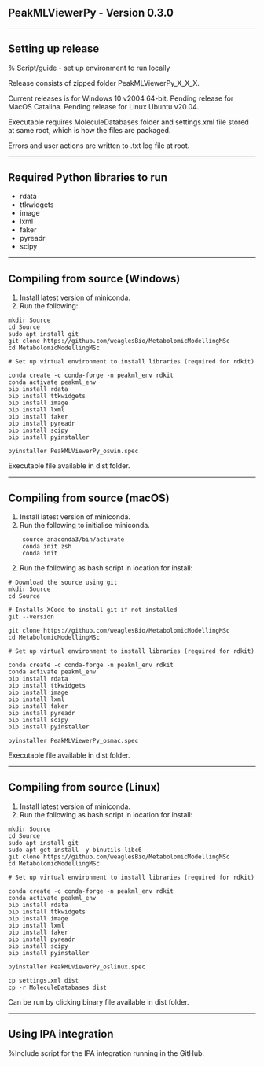 ## PeakMLViewerPy - Version 0.3.0
***
## Setting up release

% Script/guide - set up environment to run locally

Release consists of zipped folder PeakMLViewerPy_X_X_X.

Current releases is for Windows 10 v2004 64-bit.
Pending release for MacOS Catalina.
Pending release for Linux Ubuntu v20.04.

Executable requires MoleculeDatabases folder and settings.xml file stored at same root, which is how the files are packaged.

Errors and user actions are written to .txt log file at root.
***
## Required Python libraries to run
- rdata
- ttkwidgets
- image
- lxml
- faker
- pyreadr
- scipy
***
## Compiling from source (Windows)

1. Install latest version of miniconda.
2. Run the following:
```
mkdir Source
cd Source
sudo apt install git
git clone https://github.com/weaglesBio/MetabolomicModellingMSc
cd MetabolomicModellingMSc

# Set up virtual environment to install libraries (required for rdkit)

conda create -c conda-forge -n peakml_env rdkit
conda activate peakml_env
pip install rdata
pip install ttkwidgets
pip install image
pip install lxml
pip install faker
pip install pyreadr
pip install scipy
pip install pyinstaller

pyinstaller PeakMLViewerPy_oswin.spec
```

Executable file available in dist folder.
***
## Compiling from source (macOS)

1. Install latest version of miniconda.
2. Run the following to initialise miniconda.
```
    source anaconda3/bin/activate
    conda init zsh
    conda init
```

2. Run the following as bash script in location for install:
```
# Download the source using git
mkdir Source
cd Source

# Installs XCode to install git if not installed
git --version 

git clone https://github.com/weaglesBio/MetabolomicModellingMSc
cd MetabolomicModellingMSc

# Set up virtual environment to install libraries (required for rdkit)

conda create -c conda-forge -n peakml_env rdkit
conda activate peakml_env
pip install rdata
pip install ttkwidgets
pip install image
pip install lxml
pip install faker
pip install pyreadr
pip install scipy
pip install pyinstaller

pyinstaller PeakMLViewerPy_osmac.spec
```

Executable file available in dist folder.
***
## Compiling from source (Linux)

1. Install latest version of miniconda.
2. Run the following as bash script in location for install:
```
mkdir Source
cd Source
sudo apt install git
sudo apt-get install -y binutils libc6
git clone https://github.com/weaglesBio/MetabolomicModellingMSc
cd MetabolomicModellingMSc

# Set up virtual environment to install libraries (required for rdkit)

conda create -c conda-forge -n peakml_env rdkit
conda activate peakml_env
pip install rdata
pip install ttkwidgets
pip install image
pip install lxml
pip install faker
pip install pyreadr
pip install scipy
pip install pyinstaller

pyinstaller PeakMLViewerPy_oslinux.spec

cp settings.xml dist
cp -r MoleculeDatabases dist
```
Can be run by clicking binary file available in dist folder.
***
## Using IPA integration
%Include script for the IPA integration running in the GitHub.

